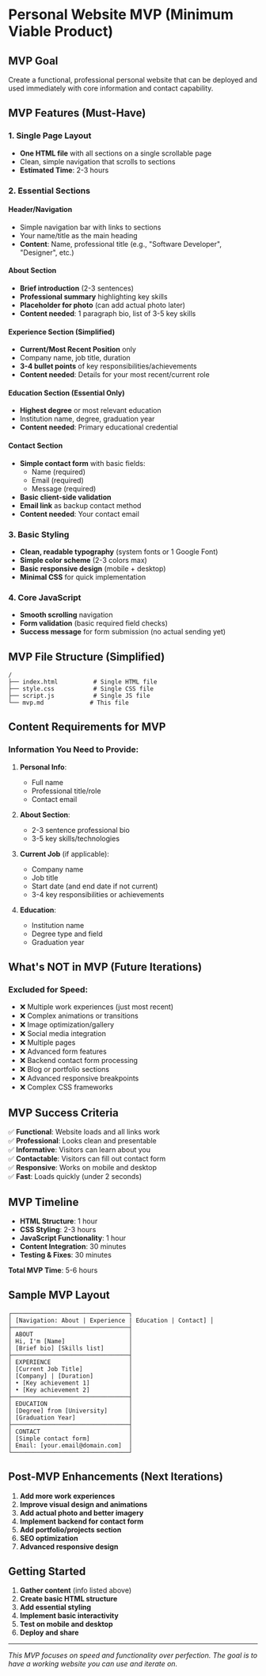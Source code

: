 # Personal Website MVP (Minimum Viable Product)

## MVP Goal
Create a functional, professional personal website that can be deployed and used immediately with core information and contact capability.

## MVP Features (Must-Have)

### 1. Single Page Layout
- **One HTML file** with all sections on a single scrollable page
- Clean, simple navigation that scrolls to sections
- **Estimated Time**: 2-3 hours

### 2. Essential Sections
#### Header/Navigation
- Simple navigation bar with links to sections
- Your name/title as the main heading
- **Content**: Name, professional title (e.g., "Software Developer", "Designer", etc.)

#### About Section
- **Brief introduction** (2-3 sentences)
- **Professional summary** highlighting key skills
- **Placeholder for photo** (can add actual photo later)
- **Content needed**: 1 paragraph bio, list of 3-5 key skills

#### Experience Section (Simplified)
- **Current/Most Recent Position** only
- Company name, job title, duration
- **3-4 bullet points** of key responsibilities/achievements
- **Content needed**: Details for your most recent/current role

#### Education Section (Essential Only)
- **Highest degree** or most relevant education
- Institution name, degree, graduation year
- **Content needed**: Primary educational credential

#### Contact Section
- **Simple contact form** with basic fields:
  - Name (required)
  - Email (required)
  - Message (required)
- **Basic client-side validation**
- **Email link** as backup contact method
- **Content needed**: Your contact email

### 3. Basic Styling
- **Clean, readable typography** (system fonts or 1 Google Font)
- **Simple color scheme** (2-3 colors max)
- **Basic responsive design** (mobile + desktop)
- **Minimal CSS** for quick implementation

### 4. Core JavaScript
- **Smooth scrolling** navigation
- **Form validation** (basic required field checks)
- **Success message** for form submission (no actual sending yet)

## MVP File Structure (Simplified)
```
/
├── index.html          # Single HTML file
├── style.css           # Single CSS file
├── script.js           # Single JS file
└── mvp.md             # This file
```

## Content Requirements for MVP

### Information You Need to Provide:
1. **Personal Info**:
   - Full name
   - Professional title/role
   - Contact email

2. **About Section**:
   - 2-3 sentence professional bio
   - 3-5 key skills/technologies

3. **Current Job** (if applicable):
   - Company name
   - Job title
   - Start date (and end date if not current)
   - 3-4 key responsibilities or achievements

4. **Education**:
   - Institution name
   - Degree type and field
   - Graduation year

## What's NOT in MVP (Future Iterations)

### Excluded for Speed:
- ❌ Multiple work experiences (just most recent)
- ❌ Complex animations or transitions
- ❌ Image optimization/gallery
- ❌ Social media integration
- ❌ Multiple pages
- ❌ Advanced form features
- ❌ Backend contact form processing
- ❌ Blog or portfolio sections
- ❌ Advanced responsive breakpoints
- ❌ Complex CSS frameworks

## MVP Success Criteria
✅ **Functional**: Website loads and all links work  
✅ **Professional**: Looks clean and presentable  
✅ **Informative**: Visitors can learn about you  
✅ **Contactable**: Visitors can fill out contact form  
✅ **Responsive**: Works on mobile and desktop  
✅ **Fast**: Loads quickly (under 2 seconds)  

## MVP Timeline
- **HTML Structure**: 1 hour
- **CSS Styling**: 2-3 hours
- **JavaScript Functionality**: 1 hour
- **Content Integration**: 30 minutes
- **Testing & Fixes**: 30 minutes

**Total MVP Time**: 5-6 hours

## Sample MVP Layout
```
┌─────────────────────────────────┐
│ [Navigation: About | Experience | Education | Contact] │
├─────────────────────────────────┤
│ ABOUT                           │
│ Hi, I'm [Name]                  │
│ [Brief bio] [Skills list]       │
├─────────────────────────────────┤
│ EXPERIENCE                      │
│ [Current Job Title]             │
│ [Company] | [Duration]          │
│ • [Key achievement 1]           │
│ • [Key achievement 2]           │
├─────────────────────────────────┤
│ EDUCATION                       │
│ [Degree] from [University]      │
│ [Graduation Year]               │
├─────────────────────────────────┤
│ CONTACT                         │
│ [Simple contact form]           │
│ Email: [your.email@domain.com]  │
└─────────────────────────────────┘
```

## Post-MVP Enhancements (Next Iterations)
1. **Add more work experiences**
2. **Improve visual design and animations**
3. **Add actual photo and better imagery**
4. **Implement backend for contact form**
5. **Add portfolio/projects section**
6. **SEO optimization**
7. **Advanced responsive design**

## Getting Started
1. **Gather content** (info listed above)
2. **Create basic HTML structure**
3. **Add essential styling**
4. **Implement basic interactivity**
5. **Test on mobile and desktop**
6. **Deploy and share**

---

*This MVP focuses on speed and functionality over perfection. The goal is to have a working website you can use and iterate on.*
